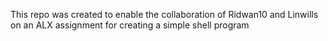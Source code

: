 This repo was created to enable the collaboration of Ridwan10 and Linwills on an ALX assignment for creating a simple shell program
